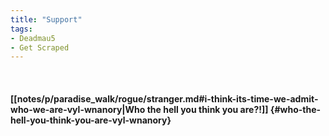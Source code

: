 ```yaml
---
title: "Support"
tags:
- Deadmau5
- Get Scraped
---
```

&nbsp;
#### [[notes/p/paradise_walk/rogue/stranger.md#i-think-its-time-we-admit-who-we-are-vyl-wnanory|Who the hell you think you are?!]] {#who-the-hell-you-think-you-are-vyl-wnanory}
